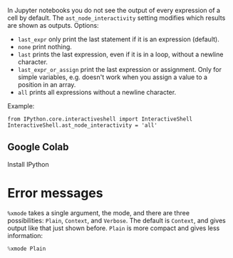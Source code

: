 In Jupyter notebooks you do not see the output of every expression of a cell by default.
The `ast_node_interactivity` setting modifies which results are shown as outputs.
Options:
- `last_expr` only print the last statement if it is an expression (default).
- `none` print nothing.
- `last` prints the last expression, even if it is in a loop, without a newline character.
- `last_expr_or_assign` print the last expression or assignment. Only for simple variables, e.g. doesn't work when you assign a value to a position in an array.
- `all` prints all expressions without a newline character.

Example:
```IPython
from IPython.core.interactiveshell import InteractiveShell
InteractiveShell.ast_node_interactivity = 'all'
```

## Google Colab

Install IPython

# Error messages

`%xmode` takes a single argument, the mode, and there are three possibilities: `Plain`, `Context`, and `Verbose`. The default is `Context`, and gives output like that just shown before. `Plain` is more compact and gives less information:

```Python
%xmode Plain
```